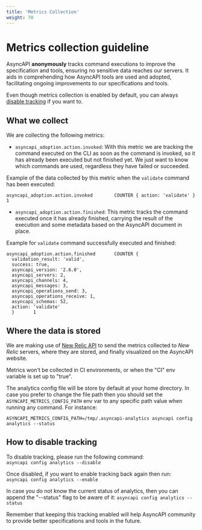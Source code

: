 ```yaml
---
title: 'Metrics Collection'
weight: 70
---
```


# Metrics collection guideline

AsyncAPI **anonymously** tracks command executions to improve the specification and tools, ensuring no sensitive data reaches our servers. It aids in comprehending how AsyncAPI tools are used and adopted, facilitating ongoing improvements to our specifications and tools.

Even though metrics collection is enabled by default, you can always [disable tracking](#how-to-disable-tracking) if you want to.

## What we collect

We are collecting the following metrics:

- `asyncapi_adoption.action.invoked`:
  With this metric we are tracking the command executed on the CLI as soon as the command is invoked, so it has already been executed but not finished yet. We just want to know which commands are used, regardless they have failed or succeeded.

Example of the data collected by this metric when the `validate` command has been executed:

```
asyncapi_adoption.action.invoked        COUNTER { action: 'validate' }  1
```

- `asyncapi_adoption.action.finished`:
  This metric tracks the command executed once it has already finished, carrying the result of the execution and some metadata based on the AsyncAPI document in place.

Example for `validate` command successfully executed and finished:

```
asyncapi_adoption.action.finished       COUNTER {
  validation_result: 'valid',
  success: true,
  asyncapi_version: '2.6.0',
  asyncapi_servers: 2,
  asyncapi_channels: 4,
  asyncapi_messages: 3,
  asyncapi_operations_send: 3,
  asyncapi_operations_receive: 1,
  asyncapi_schemas: 52,
  action: 'validate'
  }       1
```

## Where the data is stored

We are making use of [New Relic API](https://docs.newrelic.com/docs/apis/intro-apis/introduction-new-relic-apis/#rest-api) to send the metrics collected to _New Relic_ servers, where they are stored, and finally visualized on the AsyncAPI website.

Metrics won't be collected in CI environments, or when the "CI" env variable is set up to "true".

The analytics config file will be store by default at your home directory. In case you prefer to change the file path then you should set the `ASYNCAPI_METRICS_CONFIG_PATH` env var to any specific path value when running any command. For instance:

```
ASYNCAPI_METRICS_CONFIG_PATH=/tmp/.asyncapi-analytics asyncapi config analytics --status
```

## How to disable tracking

To disable tracking, please run the following command:  
`asyncapi config analytics --disable`

Once disabled, if you want to enable tracking back again then run:  
`asyncapi config analytics --enable`

In case you do not know the current status of analytics, then you can append the "--status" flag to be aware of it:
`asyncapi config analytics --status`

Remember that keeping this tracking enabled will help AsyncAPI community to provide better specifications and tools in the future.
